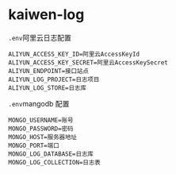 # kaiwen-log

[//]: # (### 安装)


[//]: # (```)

[//]: # ()
[//]: # (composer require xs_aliyun/log)

[//]: # ()
[//]: # (```)


`.env`阿里云日志配置

```
ALIYUN_ACCESS_KEY_ID=阿里云AccessKeyId
ALIYUN_ACCESS_KEY_SECRET=阿里云AccessKeySecret
ALIYUN_ENDPOINT=接口站点
ALIYUN_LOG_PROJECT=日志项目
ALIYUN_LOG_STORE=日志库
```

[//]: # ()
[//]: # (修改`config/logging.php  => channels`)

[//]: # ()
[//]: # ()
[//]: # (```php)

[//]: # ()
[//]: # ('channels' => [)

[//]: # ()
[//]: # (        'aliyunlog' => [)

[//]: # ()
[//]: # (            'driver' => 'custom',)

[//]: # ()
[//]: # (            'via' => xs_aliyun\log\laravel\AliLogVia::class,)

[//]: # ()
[//]: # (            'level' => env&#40;'LOG_LEVEL', 'debug'&#41;,)

[//]: # ()
[//]: # (        ],)

[//]: # ()
[//]: # (    ],)

[//]: # ()
[//]: # (```)

[//]: # ()
[//]: # ()
[//]: # (修改 `config/app.php  =>  providers`)

[//]: # ()
[//]: # (```php)

[//]: # ()
[//]: # (    'providers' => [)

[//]: # ()
[//]: # (        //日志类型)

[//]: # ()
[//]: # (        xs_aliyun\log\AliyunLogServiceProvider::class,)

[//]: # ()
[//]: # (    ])

[//]: # ()
[//]: # (```)



`.env`mangodb 配置

```
MONGO_USERNAME=账号
MONGO_PASSWORD=密码
MONGO_HOST=服务器地址
MONGO_PORT=端口
MONGO_LOG_DATABASE=日志库
MONGO_LOG_COLLECTION=日志表
```